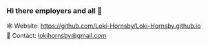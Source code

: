### Hi there employers and all 👋

🕸️ Website: https://github.com/Loki-Hornsby/Loki-Hornsby.github.io <br/>
💬 Contact: lokihornsby@gmail.com       
